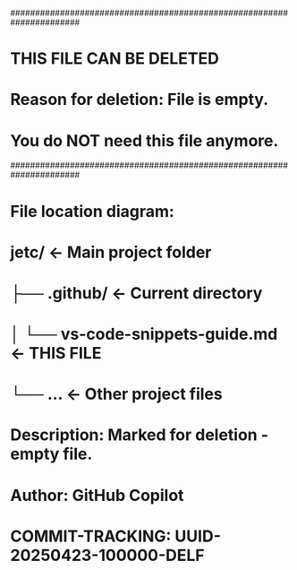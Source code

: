 ######################################################################
# THIS FILE CAN BE DELETED
# Reason for deletion: File is empty.
# You do NOT need this file anymore.
######################################################################

# File location diagram:
# jetc/                          <- Main project folder
# ├── .github/                   <- Current directory
# │   └── vs-code-snippets-guide.md <- THIS FILE
# └── ...                        <- Other project files
#
# Description: Marked for deletion - empty file.
# Author: GitHub Copilot
# COMMIT-TRACKING: UUID-20250423-100000-DELF
